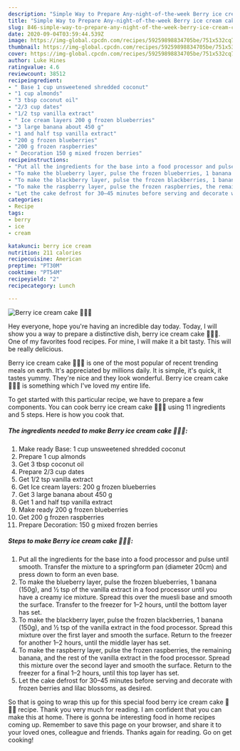 ```yaml
---
description: "Simple Way to Prepare Any-night-of-the-week Berry ice cream cake 🍨🍓🍒"
title: "Simple Way to Prepare Any-night-of-the-week Berry ice cream cake 🍨🍓🍒"
slug: 846-simple-way-to-prepare-any-night-of-the-week-berry-ice-cream-cake
date: 2020-09-04T03:59:44.539Z
image: https://img-global.cpcdn.com/recipes/59259898834705be/751x532cq70/berry-ice-cream-cake-🍨🍓🍒-recipe-main-photo.jpg
thumbnail: https://img-global.cpcdn.com/recipes/59259898834705be/751x532cq70/berry-ice-cream-cake-🍨🍓🍒-recipe-main-photo.jpg
cover: https://img-global.cpcdn.com/recipes/59259898834705be/751x532cq70/berry-ice-cream-cake-🍨🍓🍒-recipe-main-photo.jpg
author: Luke Hines
ratingvalue: 4.6
reviewcount: 38512
recipeingredient:
- " Base 1 cup unsweetened shredded coconut"
- "1 cup almonds"
- "3 tbsp coconut oil"
- "2/3 cup dates"
- "1/2 tsp vanilla extract"
- " Ice cream layers 200 g frozen blueberries"
- "3 large banana about 450 g"
- "1 and half tsp vanilla extract"
- "200 g frozen blueberries"
- "200 g frozen raspberries"
- " Decoration 150 g mixed frozen berries"
recipeinstructions:
- "Put all the ingredients for the base into a food processor and pulse until smooth. Transfer the mixture to a springform pan (diameter 20cm) and press down to form an even base."
- "To make the blueberry layer, pulse the frozen blueberries, 1 banana (150g), and 1⁄2 tsp of the vanilla extract in a food processor until you have a creamy ice mixture. Spread this over the muesli base and smooth the surface. Transfer to the freezer for 1–2 hours, until the bottom layer has set."
- "To make the blackberry layer, pulse the frozen blackberries, 1 banana (150g), and 1⁄2 tsp of the vanilla extract in the food processor. Spread this mixture over the first layer and smooth the surface. Return to the freezer for another 1–2 hours, until the middle layer has set."
- "To make the raspberry layer, pulse the frozen raspberries, the remaining banana, and the rest of the vanilla extract in the food processor. Spread this mixture over the second layer and smooth the surface. Return to the freezer for a final 1–2 hours, until this top layer has set."
- "Let the cake defrost for 30–45 minutes before serving and decorate with frozen berries and lilac blossoms, as desired."
categories:
- Recipe
tags:
- berry
- ice
- cream

katakunci: berry ice cream 
nutrition: 211 calories
recipecuisine: American
preptime: "PT30M"
cooktime: "PT54M"
recipeyield: "2"
recipecategory: Lunch

---
```



![Berry ice cream cake 🍨🍓🍒](https://img-global.cpcdn.com/recipes/59259898834705be/751x532cq70/berry-ice-cream-cake-🍨🍓🍒-recipe-main-photo.jpg)

Hey everyone, hope you're having an incredible day today. Today, I will show you a way to prepare a distinctive dish, berry ice cream cake 🍨🍓🍒. One of my favorites food recipes. For mine, I will make it a bit tasty. This will be really delicious.



Berry ice cream cake 🍨🍓🍒 is one of the most popular of recent trending meals on earth. It's appreciated by millions daily. It is simple, it's quick, it tastes yummy. They're nice and they look wonderful. Berry ice cream cake 🍨🍓🍒 is something which I've loved my entire life.


To get started with this particular recipe, we have to prepare a few components. You can cook berry ice cream cake 🍨🍓🍒 using 11 ingredients and 5 steps. Here is how you cook that.

<!--inarticleads1-->

##### The ingredients needed to make Berry ice cream cake 🍨🍓🍒:

1. Make ready  Base: 1 cup unsweetened shredded coconut
1. Prepare 1 cup almonds
1. Get 3 tbsp coconut oil
1. Prepare 2/3 cup dates
1. Get 1/2 tsp vanilla extract
1. Get  Ice cream layers: 200 g frozen blueberries
1. Get 3 large banana about 450 g
1. Get 1 and half tsp vanilla extract
1. Make ready 200 g frozen blueberries
1. Get 200 g frozen raspberries
1. Prepare  Decoration: 150 g mixed frozen berries




<!--inarticleads2-->

##### Steps to make Berry ice cream cake 🍨🍓🍒:

1. Put all the ingredients for the base into a food processor and pulse until smooth. Transfer the mixture to a springform pan (diameter 20cm) and press down to form an even base.
1. To make the blueberry layer, pulse the frozen blueberries, 1 banana (150g), and 1⁄2 tsp of the vanilla extract in a food processor until you have a creamy ice mixture. Spread this over the muesli base and smooth the surface. Transfer to the freezer for 1–2 hours, until the bottom layer has set.
1. To make the blackberry layer, pulse the frozen blackberries, 1 banana (150g), and 1⁄2 tsp of the vanilla extract in the food processor. Spread this mixture over the first layer and smooth the surface. Return to the freezer for another 1–2 hours, until the middle layer has set.
1. To make the raspberry layer, pulse the frozen raspberries, the remaining banana, and the rest of the vanilla extract in the food processor. Spread this mixture over the second layer and smooth the surface. Return to the freezer for a final 1–2 hours, until this top layer has set.
1. Let the cake defrost for 30–45 minutes before serving and decorate with frozen berries and lilac blossoms, as desired.




So that is going to wrap this up for this special food berry ice cream cake 🍨🍓🍒 recipe. Thank you very much for reading. I am confident that you can make this at home. There is gonna be interesting food in home recipes coming up. Remember to save this page on your browser, and share it to your loved ones, colleague and friends. Thanks again for reading. Go on get cooking!
